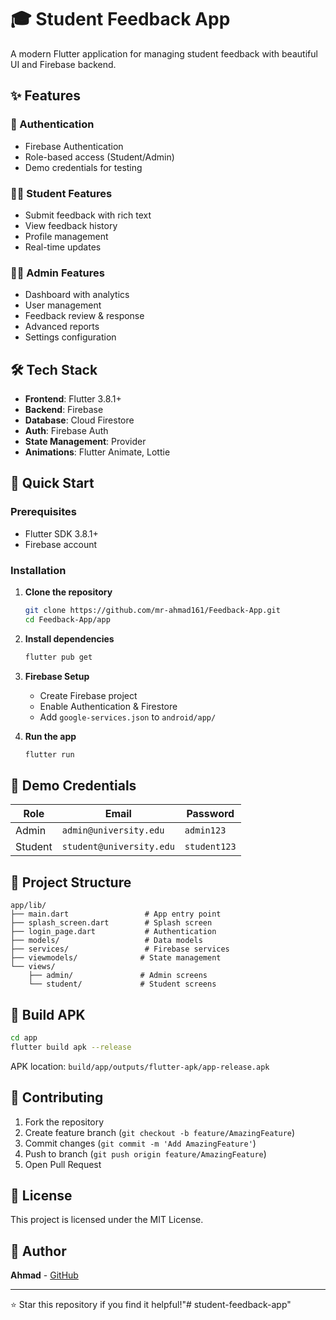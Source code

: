 # 🎓 Student Feedback App

A modern Flutter application for managing student feedback with beautiful UI and Firebase backend.



## ✨ Features

### 🔐 Authentication
- Firebase Authentication
- Role-based access (Student/Admin)
- Demo credentials for testing

### 👨‍🎓 Student Features
- Submit feedback with rich text
- View feedback history
- Profile management
- Real-time updates

### 👨‍💼 Admin Features
- Dashboard with analytics
- User management
- Feedback review & response
- Advanced reports
- Settings configuration

## 🛠️ Tech Stack

- **Frontend**: Flutter 3.8.1+
- **Backend**: Firebase
- **Database**: Cloud Firestore
- **Auth**: Firebase Auth
- **State Management**: Provider
- **Animations**: Flutter Animate, Lottie

## 🚀 Quick Start

### Prerequisites
- Flutter SDK 3.8.1+
- Firebase account

### Installation

1. **Clone the repository**
   ```bash
   git clone https://github.com/mr-ahmad161/Feedback-App.git
   cd Feedback-App/app
   ```

2. **Install dependencies**
   ```bash
   flutter pub get
   ```

3. **Firebase Setup**
   - Create Firebase project
   - Enable Authentication & Firestore
   - Add `google-services.json` to `android/app/`

4. **Run the app**
   ```bash
   flutter run
   ```

## 🔑 Demo Credentials

| Role | Email | Password |
|------|-------|----------|
| Admin | `admin@university.edu` | `admin123` |
| Student | `student@university.edu` | `student123` |

## 📁 Project Structure

```
app/lib/
├── main.dart                 # App entry point
├── splash_screen.dart        # Splash screen
├── login_page.dart           # Authentication
├── models/                   # Data models
├── services/                 # Firebase services
├── viewmodels/              # State management
└── views/
    ├── admin/               # Admin screens
    └── student/             # Student screens
```

## 📱 Build APK

```bash
cd app
flutter build apk --release
```

APK location: `build/app/outputs/flutter-apk/app-release.apk`

## 🤝 Contributing

1. Fork the repository
2. Create feature branch (`git checkout -b feature/AmazingFeature`)
3. Commit changes (`git commit -m 'Add AmazingFeature'`)
4. Push to branch (`git push origin feature/AmazingFeature`)
5. Open Pull Request

## 📄 License

This project is licensed under the MIT License.

## 👤 Author

**Ahmad** - [GitHub](https://github.com/mr-ahmad161)

---

⭐ Star this repository if you find it helpful!"# student-feedback-app" 
